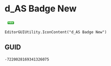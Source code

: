 # d_AS Badge New
![](/img/d_AS%20Badge%20New.png)

``` CSharp
EditorGUIUtility.IconContent("d_AS Badge New")
```
## GUID
```
-7220028169341326075
```
